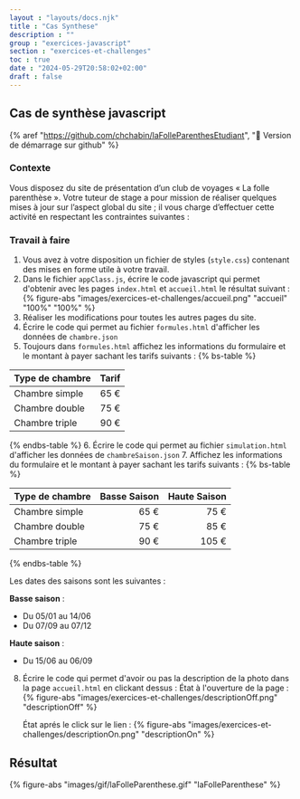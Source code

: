 ```yaml
---
layout : "layouts/docs.njk"
title : "Cas Synthese"
description : ""
group : "exercices-javascript"
section : "exercices-et-challenges"
toc : true
date : "2024-05-29T20:58:02+02:00"
draft : false
---
```

## Cas de synthèse javascript
{% aref "https://github.com/chchabin/laFolleParenthesEtudiant", "🚀 Version de démarrage sur github" %}
### Contexte
Vous disposez du site de présentation d’un club de voyages « La folle parenthèse ». Votre tuteur de stage a
pour mission de réaliser quelques mises à jour sur l’aspect global du site ; il vous charge d’effectuer cette activité
en respectant les contraintes suivantes :

### Travail à faire
1. Vous avez à votre disposition un fichier de styles (`style.css`) contenant des mises en forme utile à votre travail.
2. Dans le fichier `appClass.js`, écrire le code javascript qui permet d'obtenir avec les pages `index.html` et `accueil.html` le résultat suivant :
   {% figure-abs "images/exercices-et-challenges/accueil.png" "accueil" "100%" "100%" %}
3. Réaliser les modifications pour toutes les autres pages du site.
4. Écrire le code qui permet au fichier `formules.html` d'afficher les données de `chambre.json`
5. Toujours dans `formules.html` affichez les informations du formulaire et le montant à payer sachant les tarifs suivants :
   {% bs-table %}

| Type de chambre |  	Tarif |
|-----------------|--------:|
| Chambre simple  |   	65 € |
| Chambre double  |   	75 € |
| Chambre triple  |   	90 € |
{% endbs-table %}
6. Écrire le code qui permet au fichier `simulation.html` d'afficher les données de `chambreSaison.json`
7. Affichez les informations du formulaire et le montant à payer sachant les tarifs suivants :
   {% bs-table %}

| Type de chambre |  	Basse Saison |  Haute Saison |
|-----------------|---------------:|--------------:|
| Chambre simple  |          	65 € |          75 € |
| Chambre double  |          	75 € |          85 € |
| Chambre triple  |          	90 € |         105 € |
{% endbs-table %}

Les dates des saisons sont les suivantes :

**Basse saison** :
- Du 05/01 au 14/06
- Du 07/09 au 07/12

**Haute saison** :
- Du 15/06 au 06/09
8. Écrire le code qui permet d'avoir ou pas la description de la photo dans la page `accueil.html` en clickant dessus :
   État à l'ouverture de la page :
   {% figure-abs "images/exercices-et-challenges/descriptionOff.png" "descriptionOff" %}

   État aprés le click sur le lien :
   {% figure-abs "images/exercices-et-challenges/descriptionOn.png" "descriptionOn" %}

## Résultat
{% figure-abs "images/gif/laFolleParenthese.gif" "laFolleParenthese" %}